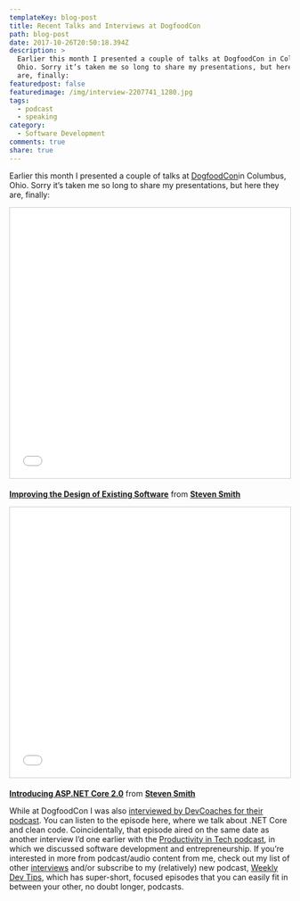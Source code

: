 ```yaml
---
templateKey: blog-post
title: Recent Talks and Interviews at DogfoodCon
path: blog-post
date: 2017-10-26T20:50:18.394Z
description: >
  Earlier this month I presented a couple of talks at DogfoodCon in Columbus,
  Ohio. Sorry it’s taken me so long to share my presentations, but here they
  are, finally:
featuredpost: false
featuredimage: /img/interview-2207741_1280.jpg
tags:
  - podcast
  - speaking
category:
  - Software Development
comments: true
share: true
---
```

Earlier this month I presented a couple of talks at [DogfoodCon](http://dogfoodcon.com/)in Columbus, Ohio. Sorry it’s taken me so long to share my presentations, but here they are, finally:

<iframe width="595" height="485" src="//www.slideshare.net/slideshow/embed_code/key/3FzNAJNnFsIa1v" frameborder="0" marginwidth="0" marginheight="0" scrolling="no" allowfullscreen="allowfullscreen" style="border: 1px solid #CCC; border-width: 1px; margin-bottom: 5px; max-width: 100%;"> </iframe>

**[Improving the Design of Existing Software](https://www.slideshare.net/ardalis/improving-the-design-of-existing-software-81246420 "Improving the Design of Existing Software")** from **[Steven Smith](https://www.slideshare.net/ardalis)**

<iframe width="595" height="485" src="//www.slideshare.net/slideshow/embed_code/key/bqe1wmCdMUntbi" frameborder="0" marginwidth="0" marginheight="0" scrolling="no" allowfullscreen="allowfullscreen" style="border: 1px solid #CCC; border-width: 1px; margin-bottom: 5px; max-width: 100%;"> </iframe>

**[Introducing ASP.NET Core 2.0](https://www.slideshare.net/secret/bqe1wmCdMUntbi "Introducing ASP.NET Core 2.0")** from **[Steven Smith](https://www.slideshare.net/ardalis)**

While at DogfoodCon I was also [interviewed by DevCoaches for their podcast](http://devcoaches.com/ep-29-steve-smith-live-from-dogfoodcon/). You can listen to the episode here, where we talk about .NET Core and clean code. Coincidentally, that episode aired on the same date as another interview I’d one earlier with the [Productivity in Tech podcast](https://productivityintech.com/pitpodcast/59db0dd7791e4b0e8d415446), in which we discussed software development and entrepreneurship. If you’re interested in more from podcast/audio content from me, check out my list of other [interviews](https://ardalis.com/interviews) and/or subscribe to my (relatively) new podcast, [Weekly Dev Tips](http://www.weeklydevtips.com/), which has super-short, focused episodes that you can easily fit in between your other, no doubt longer, podcasts.